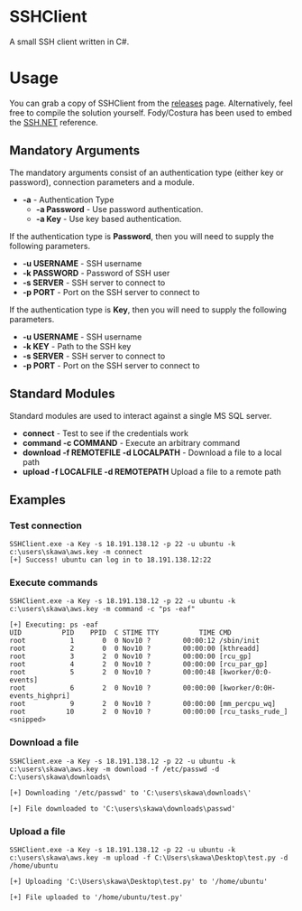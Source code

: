 # SSHClient
A small SSH client written in C#. 

# Usage
You can grab a copy of SSHClient from the [releases](https://github.com/skahwah/SSHClient/releases) page. Alternatively, feel free to compile the solution yourself. Fody/Costura has been used to embed the [SSH.NET](https://github.com/sshnet/SSH.NET) reference.

## Mandatory Arguments
The mandatory arguments consist of an authentication type (either key or password), connection parameters and a module.

* <b>-a</b> - Authentication Type
  * <b>-a Password</b> - Use password authentication.
  * <b>-a Key</b> - Use key based authentication. 

If the authentication type is <b>Password</b>, then you will need to supply the following parameters.
  * <b>-u USERNAME</b> - SSH username
  * <b>-k PASSWORD</b> - Password of SSH user
  * <b>-s SERVER</b> - SSH server to connect to
  * <b>-p PORT</b> - Port on the SSH server to connect to

If the authentication type is <b>Key</b>, then you will need to supply the following parameters.
  * <b>-u USERNAME</b> - SSH username
  * <b>-k KEY</b> - Path to the SSH key
  * <b>-s SERVER</b> - SSH server to connect to
  * <b>-p PORT</b> - Port on the SSH server to connect to

## Standard Modules
Standard modules are used to interact against a single MS SQL server.

* <b>connect</b> - Test to see if the credentials work
* <b>command -c COMMAND</b> - Execute an arbitrary command
* <b>download -f REMOTEFILE -d LOCALPATH</b> - Download a file to a local path
* <b>upload -f LOCALFILE -d REMOTEPATH</b> Upload a file to a remote path

## Examples
### Test connection
```
SSHClient.exe -a Key -s 18.191.138.12 -p 22 -u ubuntu -k c:\users\skawa\aws.key -m connect
[+] Success! ubuntu can log in to 18.191.138.12:22
```

### Execute commands
```
SSHClient.exe -a Key -s 18.191.138.12 -p 22 -u ubuntu -k c:\users\skawa\aws.key -m command -c "ps -eaf"

[+] Executing: ps -eaf
UID          PID    PPID  C STIME TTY          TIME CMD
root           1       0  0 Nov10 ?        00:00:12 /sbin/init
root           2       0  0 Nov10 ?        00:00:00 [kthreadd]
root           3       2  0 Nov10 ?        00:00:00 [rcu_gp]
root           4       2  0 Nov10 ?        00:00:00 [rcu_par_gp]
root           5       2  0 Nov10 ?        00:00:48 [kworker/0:0-events]
root           6       2  0 Nov10 ?        00:00:00 [kworker/0:0H-events_highpri]
root           9       2  0 Nov10 ?        00:00:00 [mm_percpu_wq]
root          10       2  0 Nov10 ?        00:00:00 [rcu_tasks_rude_]
<snipped>
```

### Download a file
```
SSHClient.exe -a Key -s 18.191.138.12 -p 22 -u ubuntu -k c:\users\skawa\aws.key -m download -f /etc/passwd -d C:\users\skawa\downloads\

[+] Downloading '/etc/passwd' to 'C:\users\skawa\downloads\'

[+] File downloaded to 'C:\users\skawa\downloads\passwd'
```

### Upload a file
```
SSHClient.exe -a Key -s 18.191.138.12 -p 22 -u ubuntu -k c:\users\skawa\aws.key -m upload -f C:\Users\skawa\Desktop\test.py -d /home/ubuntu 

[+] Uploading 'C:\Users\skawa\Desktop\test.py' to '/home/ubuntu'

[+] File uploaded to '/home/ubuntu/test.py'
```

